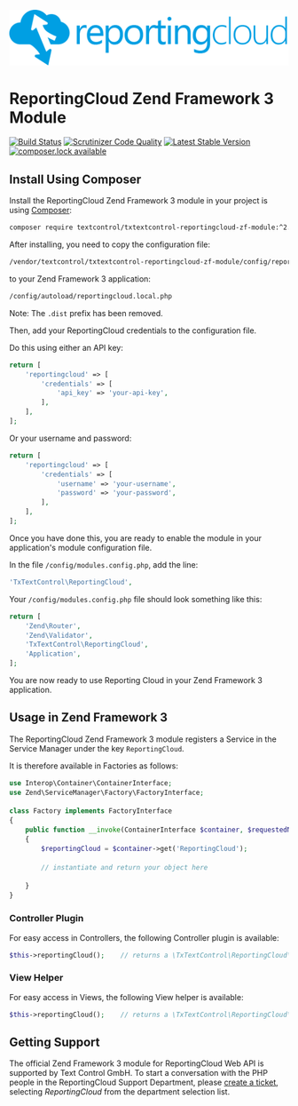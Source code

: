 ![Logo](./resource/rc_logo_512.png)

# ReportingCloud Zend Framework 3 Module

[![Build Status](https://scrutinizer-ci.com/g/TextControl/txtextcontrol-reportingcloud-php-zf-module/badges/build.png?b=master)](https://scrutinizer-ci.com/g/TextControl/txtextcontrol-reportingcloud-php-zf-module/build-status/master)
[![Scrutinizer Code Quality](https://scrutinizer-ci.com/g/TextControl/txtextcontrol-reportingcloud-php-zf-module/badges/quality-score.png?b=master)](https://scrutinizer-ci.com/g/TextControl/txtextcontrol-reportingcloud-php-zf-module/?branch=master)
[![Latest Stable Version](https://poser.pugx.org/textcontrol/txtextcontrol-reportingcloud-zf-module/v/stable)](https://packagist.org/packages/textcontrol/txtextcontrol-reportingcloud-zf-module)
[![composer.lock available](https://poser.pugx.org/textcontrol/txtextcontrol-reportingcloud-zf-module/composerlock)](https://packagist.org/packages/textcontrol/txtextcontrol-reportingcloud-zf-module)


## Install Using Composer

Install the ReportingCloud Zend Framework 3 module in your project is using [Composer](http://getcomposer.org):

```bash
composer require textcontrol/txtextcontrol-reportingcloud-zf-module:^2.0
```

After installing, you need to copy the configuration file:

```bash
/vendor/textcontrol/txtextcontrol-reportingcloud-zf-module/config/reportingcloud.local.php.dist
```
to your Zend Framework 3 application: 

```bash
/config/autoload/reportingcloud.local.php
```

Note: The `.dist` prefix has been removed.

Then, add your ReportingCloud credentials to the configuration file.

Do this using either an API key:

```php
return [
    'reportingcloud' => [
        'credentials' => [
            'api_key' => 'your-api-key',
        ],
    ],
];
```

Or your username and password:

```php
return [
    'reportingcloud' => [
        'credentials' => [
            'username' => 'your-username',
            'password' => 'your-password',
        ],
    ],
];
```

Once you have done this, you are ready to enable the module in your application's module configuration file.

In the file `/config/modules.config.php`, add the line:

```php
'TxTextControl\ReportingCloud',
```

Your `/config/modules.config.php` file should look something like this:

```php
return [
    'Zend\Router',
    'Zend\Validator',
    'TxTextControl\ReportingCloud',
    'Application',
];
```

You are now ready to use Reporting Cloud in your Zend Framework 3 application.

## Usage in Zend Framework 3

The ReportingCloud Zend Framework 3 module registers a Service in the Service Manager under the key `ReportingCloud`.

It is therefore available in Factories as follows:

```php
use Interop\Container\ContainerInterface;
use Zend\ServiceManager\Factory\FactoryInterface;

class Factory implements FactoryInterface
{
    public function __invoke(ContainerInterface $container, $requestedName, array $options = null)
    {
        $reportingCloud = $container->get('ReportingCloud');

        // instantiate and return your object here
        
    }
}
```

### Controller Plugin

For easy access in Controllers, the following Controller plugin is available:

```php
$this->reportingCloud();    // returns a \TxTextControl\ReportingCloud\ReportingCloud instance
```

### View Helper

For easy access in Views, the following View helper is available:

```php
$this->reportingCloud();    // returns a \TxTextControl\ReportingCloud\ReportingCloud instance
```

 ## Getting Support
 
 The official Zend Framework 3 module for ReportingCloud Web API is supported by Text Control GmbH. To start a conversation with the PHP people in the ReportingCloud Support Department, please [create a ticket](https://support.textcontrol.com/new-ticket), selecting _ReportingCloud_ from the department selection list.
